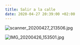 ```yaml
---
title: Salir a la calle
date: 2020-04-27 20:39:00 +02:00
---
```


![scanner_20200427_213506.jpg](/uploads/scanner_20200427_213506.jpg)   

![IMG_20200426_153501.jpg](/uploads/IMG_20200426_153501.jpg)                                                                                                                                     